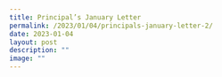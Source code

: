 ```yaml
---
title: Principal’s January Letter
permalink: /2023/01/04/principals-january-letter-2/
date: 2023-01-04
layout: post
description: ""
image: ""
---
```

